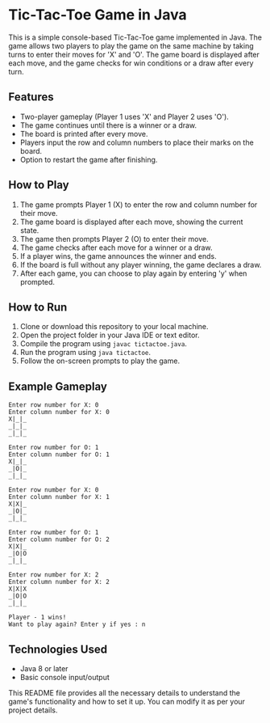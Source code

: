
# Tic-Tac-Toe Game in Java

This is a simple console-based Tic-Tac-Toe game implemented in Java. The game allows two players to play the game on the same machine by taking turns to enter their moves for 'X' and 'O'. The game board is displayed after each move, and the game checks for win conditions or a draw after every turn.

## Features

- Two-player gameplay (Player 1 uses 'X' and Player 2 uses 'O').
- The game continues until there is a winner or a draw.
- The board is printed after every move.
- Players input the row and column numbers to place their marks on the board.
- Option to restart the game after finishing.

## How to Play

1. The game prompts Player 1 (X) to enter the row and column number for their move.
2. The game board is displayed after each move, showing the current state.
3. The game then prompts Player 2 (O) to enter their move.
4. The game checks after each move for a winner or a draw.
5. If a player wins, the game announces the winner and ends.
6. If the board is full without any player winning, the game declares a draw.
7. After each game, you can choose to play again by entering 'y' when prompted.

## How to Run

1. Clone or download this repository to your local machine.
2. Open the project folder in your Java IDE or text editor.
3. Compile the program using `javac tictactoe.java`.
4. Run the program using `java tictactoe`.
5. Follow the on-screen prompts to play the game.

## Example Gameplay

```
Enter row number for X: 0
Enter column number for X: 0
X|_|_
_|_|_
_|_|_

Enter row number for O: 1
Enter column number for O: 1
X|_|_
_|O|_
_|_|_

Enter row number for X: 0
Enter column number for X: 1
X|X|_
_|O|_
_|_|_

Enter row number for O: 1
Enter column number for O: 2
X|X|_
_|O|O
_|_|_

Enter row number for X: 2
Enter column number for X: 2
X|X|X
_|O|O
_|_|_

Player - 1 wins!
Want to play again? Enter y if yes : n
```

## Technologies Used

- Java 8 or later
- Basic console input/output



This README file provides all the necessary details to understand the game's functionality and how to set it up. You can modify it as per your project details.
